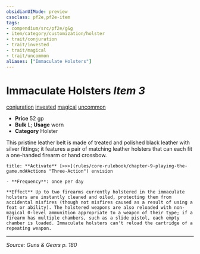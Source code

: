 ```yaml
---
obsidianUIMode: preview
cssclass: pf2e,pf2e-item
tags:
- compendium/src/pf2e/g&g
- item/category/customization/holster
- trait/conjuration
- trait/invested
- trait/magical
- trait/uncommon
aliases: ["Immaculate Holsters"]
---
```

# Immaculate Holsters *Item 3*  
[conjuration](conjuration.md "Conjuration School Trait")  [invested](invested.md "Invested Item Trait")  [magical](magical.md "Magical Item Trait")  [uncommon](uncommon.md "Uncommon Rarity Trait")  

- **Price** 52 gp
- **Bulk** L; **Usage** worn
- **Category** Holster

This pristine leather belt is made of treated and polished black leather with silver fittings; it features a pair of matching leather holsters that can each fit a one-handed firearm or hand crossbow.

```ad-embed-ability
title: **Activate** [>>>](rules/core-rulebook/chapter-9-playing-the-game.md#Actions "Three-Action") envision

- **Frequency**: once per day

**Effect** Up to two firearms currently holstered in the immaculate holsters are instantly cleaned and oiled, protecting them from accidental misfires (though not misfires caused as a result of using a feat or ability). The holstered weapons are also reloaded with non-magical 0-level ammunition appropriate to a weapon of their type; if a firearm has multiple chambers, such as a slide pistol, each empty chamber is loaded. Immaculate holsters can't reload the cartridge of a repeating weapon.
```


---
*Source: Guns & Gears p. 180*